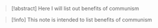 > [!abstract] 
>  Here I will list out benefits of communism

> [!info]
> This note is intended to list benefits of communism